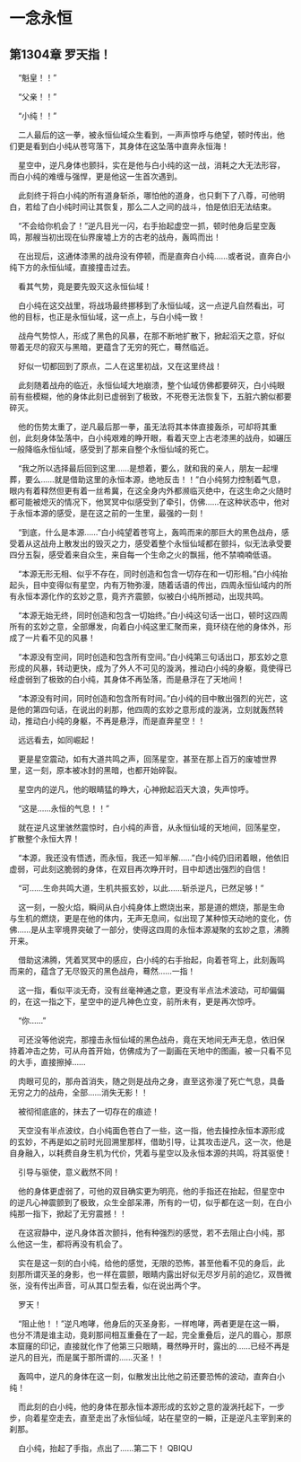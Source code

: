 # 一念永恒 
 ## 第1304章 罗天指！
     “魁皇！！”

    “父亲！！”

    “小纯！！”

    二人最后的这一拳，被永恒仙域众生看到，一声声惊呼与绝望，顿时传出，他们更是看到白小纯从苍穹落下，其身体在这坠落中直奔永恒海！

    星空中，逆凡身体也颤抖，实在是他与白小纯的这一战，消耗之大无法形容，而白小纯的难缠与强悍，更是他这一生首次遇到。

    此刻终于将白小纯的所有道身斩杀，哪怕他的道身，也只剩下了八尊，可他明白，若给了白小纯时间让其恢复，那么二人之间的战斗，怕是依旧无法结束。

    “不会给你机会了！”逆凡目光一闪，右手抬起虚空一抓，顿时他身后星空轰鸣，那艘当初出现在仙界废墟上方的古老的战舟，轰鸣而出！

    在出现后，这通体漆黑的战舟没有停顿，而是直奔白小纯……或者说，直奔白小纯下方的永恒仙域，直接撞击过去。

    看其气势，竟是要先毁灭这永恒仙域！

    白小纯在这交战里，将战场最终挪移到了永恒仙域，这一点逆凡自然看出，可他的目标，也正是永恒仙域，这一点上，与白小纯一致！

    战舟气势惊人，形成了黑色的风暴，在那不断地扩散下，掀起滔天之意，好似带着无尽的寂灭与黑暗，更蕴含了无穷的死亡，蓦然临近。

    好似一切都回到了原点，二人在这里初战，又在这里终战！

    此刻随着战舟的临近，永恒仙域大地崩溃，整个仙域仿佛都要碎灭，白小纯眼前有些模糊，他的身体此刻已虚弱到了极致，不死卷无法恢复下，五脏六腑似都要碎灭。

    他的伤势太重了，逆凡最后那一拳，虽无法将其本体直接轰杀，可却将其重创，此刻身体坠落中，白小纯艰难的睁开眼，看着天空上古老漆黑的战舟，如碾压一般降临永恒仙域，感受到了那来自整个永恒仙域的死亡。

    “我之所以选择最后回到这里……是想着，要么，就和我的亲人，朋友一起埋葬，要么……就是借助这里的永恒本源，绝地反击！！”白小纯努力控制着气息，眼内有着释然但更有着一丝希冀，在这全身内外都濒临灭绝中，在这生命之火随时都可能被熄灭的情况下，他冥冥中似感受到了牵引，仿佛……在这种状态中，他对于永恒本源的感受，是在这之前的一生里，最强的一刻！

    “到底，什么是本源……”白小纯望着苍穹上，轰鸣而来的那巨大的黑色战舟，感受着从这战舟上散发出的毁灭之力，感受着整个永恒仙域都在颤抖，似无法承受要四分五裂，感受着来自众生，来自每一个生命之火的飘摇，他不禁喃喃低语。

    “本源无形无相、似乎不存在，同时创造和包含一切存在和一切形相。”白小纯抬起头，目中变得似有星空，内有万物弥漫，随着话语的传出，四周永恒仙域内的所有永恒本源化作的玄妙之意，竟齐齐震颤，似被白小纯所撼动，出现共鸣。

    “本源无始无终，同时创造和包含一切始终。”白小纯这句话一出口，顿时这四周所有的玄妙之意，全部爆发，向着白小纯这里汇聚而来，竟环绕在他的身体外，形成了一片看不见的风暴！

    “本源没有空间，同时创造和包含所有空间。”白小纯第三句话出口，那玄妙之意形成的风暴，转动更快，成为了外人不可见的漩涡，推动白小纯的身躯，竟使得已经虚弱到了极致的白小纯，其身体不再坠落，而是悬浮在了天地间！

    “本源没有时间，同时创造和包含所有时间。”白小纯的目中散出强烈的光芒，这是他的第四句话，在说出的刹那，他四周的玄妙之意形成的漩涡，立刻就轰然转动，推动白小纯的身躯，不再是悬浮，而是直奔星空！！

    远远看去，如同崛起！

    更是星空震动，如有大道共鸣之声，回荡星空，甚至在那上百万的废墟世界里，这一刻，原本被冰封的黑暗，也都开始碎裂。

    星空内的逆凡，他的眼睛猛的睁大，心神掀起滔天大浪，失声惊呼。

    “这是……永恒的气息！！”

    就在逆凡这里骇然震惊时，白小纯的声音，从永恒仙域的天地间，回荡星空，扩散整个永恒大界！

    “本源，我还没有悟透，而永恒，我还一知半解……”白小纯仍旧闭着眼，他依旧虚弱，可此刻这脆弱的身体，在双目再次睁开时，目中却透出强烈的自信！

    “可……生命共鸣大道，生机共振玄妙，以此……斩杀逆凡，已然足够！”

    这一刻，一股火焰，瞬间从白小纯身体上燃烧出来，那是道的燃烧，那是生命与生机的燃烧，更是在他的体内，无声无息间，似出现了某种惊天动地的变化，仿佛……是从主宰境界突破了一部分，使得这四周的永恒本源凝聚的玄妙之意，沸腾开来。

    借助这沸腾，凭着冥冥中的感应，白小纯的右手抬起，向着苍穹上，此刻轰鸣而来的，蕴含了无尽毁灭的黑色战舟，蓦然……一指！

    这一指，看似平淡无奇，没有丝毫神通之意，更没有半点法术波动，可却偏偏的，在这一指之下，星空中的逆凡神色立变，前所未有，更是再次惊呼。

    “你……”

    可还没等他说完，那撞击永恒仙域的黑色战舟，竟在天地间无声无息，依旧保持着冲击之势，可从舟首开始，仿佛成为了一副画在天地中的图画，被一只看不见的大手，直接擦掉……

    肉眼可见的，那舟首消失，随之则是战舟之身，直至这弥漫了死亡气息，具备无穷之力的战舟，全部……消失无影！！

    被彻彻底底的，抹去了一切存在的痕迹！

    天空没有半点波纹，白小纯面色苍白了一些，这一指，他去操控永恒本源形成的玄妙，不再是如之前时光回溯里那样，借助引导，让其攻击逆凡，这一次，他是自身融入，以耗费自身生机为代价，凭着与星空以及永恒本源的共鸣，将其驱使！

    引导与驱使，意义截然不同！

    他的身体更虚弱了，可他的双目确实更为明亮，他的手指还在抬起，但星空中的逆凡心神震颤到了极致，众生全部呆滞，所有的一切，似乎都在这一刻，在白小纯那一指下，掀起了无穷震撼！！

    在这寂静中，逆凡身体首次颤抖，他有种强烈的感觉，若不去阻止白小纯，那么他这一生，都将再没有机会了。

    实在是这一刻的白小纯，给他的感觉，无限的恐怖，甚至他看不见的身后，此刻那所谓灭圣的身影，也一样在震颤，眼睛内露出好似无尽岁月前的追忆，双唇微张，没有传出声音，可从其口型去看，似在说出两个字。

    罗天！

    “阻止他！！”逆凡咆哮，他身后的灭圣身影，一样咆哮，两者更是在这一瞬，也分不清是谁主动，竟刹那间相互重叠在了一起，完全重叠后，逆凡的眉心，那原本窟窿的印记，直接就化作了他第三只眼睛，蓦然睁开时，露出的……已经不再是逆凡的目光，而是属于那所谓的……灭圣！！

    轰鸣中，逆凡的身体在这一刻，似散发出比他之前还要恐怖的波动，直奔白小纯！

    而此刻的白小纯，他的身体在那永恒本源形成的玄妙之意的漩涡托起下，一步步，向着星空走去，直至走出了永恒仙域，站在星空的一瞬，正是逆凡主宰到来的刹那。

    白小纯，抬起了手指，点出了……第二下！ 
QBIQU